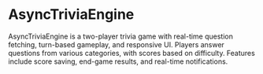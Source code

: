 # AsyncTriviaEngine
AsyncTriviaEngine is a two-player trivia game with real-time question fetching, turn-based gameplay, and responsive UI. Players answer questions from various categories, with scores based on difficulty. Features include score saving, end-game results, and real-time notifications.
